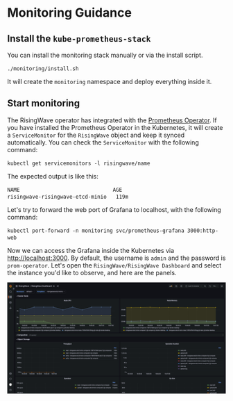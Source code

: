 # Monitoring Guidance

## Install the `kube-prometheus-stack`

You can install the monitoring stack manually or via the install script.

```shell
./monitoring/install.sh
```

It will create the `monitoring` namespace and deploy everything inside it.

## Start monitoring

The RisingWave operator has integrated with the [Prometheus Operator](https://github.com/prometheus-operator/prometheus-operator). If you have installed the Prometheus Operator in the Kubernetes, it will create a `ServiceMonitor` for the `RisingWave` object and keep it synced automatically. You can check the `ServiceMonitor` with the following command:

```shell
kubectl get servicemonitors -l risingwave/name
```

The expected output is like this:

```plain
NAME                              AGE
risingwave-risingwave-etcd-minio   119m
```

Let's try to forward the web port of Grafana to localhost, with the following command:

```shell
kubectl port-forward -n monitoring svc/prometheus-grafana 3000:http-web
```

Now we can access the Grafana inside the Kubernetes via [http://localhost:3000](http://localhost:3000). By default, the username is `admin` and the password is `prom-operator`.
Let's open the `RisingWave/RisingWave Dashboard` and select the instance you'd like to observe, and here are the panels.

![RisingWave Dashboard](../docs/assets/risingwave-dashboard.png)
